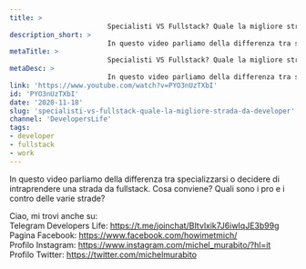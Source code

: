 ```yaml
---
title: > 
                        Specialisti VS Fullstack? Quale la migliore strada da Developer?
description_short: > 
                        In questo video parliamo della differenza tra specializzarsi o decidere di intraprendere una strada da fullstack. Cosa conviene?
metaTitle: > 
                        Specialisti VS Fullstack? Quale la migliore strada da Developer?
metaDesc: > 
                        In questo video parliamo della differenza tra specializzarsi o decidere di intraprendere una strada da fullstack. Cosa conviene?
link: 'https://www.youtube.com/watch?v=PYO3nUzTXbI'
id: 'PYO3nUzTXbI'
date: '2020-11-18'
slug: 'specialisti-vs-fullstack-quale-la-migliore-strada-da-developer'
channel: 'DevelopersLife'
tags: 
- developer
- fullstack
- work
---
```

In questo video parliamo della differenza tra specializzarsi o decidere di intraprendere una strada da fullstack. Cosa conviene? Quali sono i pro e i contro delle varie strade?  
  
Ciao, mi trovi anche su:  
Telegram Developers Life: https://t.me/joinchat/BItvlxik7J6iwIqJE3b99g  
Pagina Facebook: https://www.facebook.com/howimetmich/  
Profilo Instagram: https://www.instagram.com/michel_murabito/?hl=it  
Profilo Twitter: https://twitter.com/michelmurabito